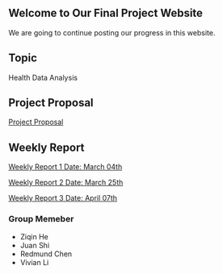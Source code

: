 ## Welcome to Our Final Project Website

We are going to continue posting our progress in this website.



## Topic
Health Data Analysis

## Project Proposal
[Project Proposal](https://drive.google.com/file/d/1k5-X1f_-WFNJA9l1nJDIzfS65P3A21Qf/view)


## Weekly Report
[Weekly Report 1 Date: March 04th](https://docs.google.com/document/d/18QV54tnZtXG4ZJdZW7dMYZ-MM7z4eKxQ1u3wGJqSuo8/edit)

[Weekly Report 2 Date: March 25th](https://docs.google.com/document/d/1LRyPqW7YrWtb4eOkrQOEZTdZ0oduTrPxknTZAPJwjfo/edit)

[Weekly Report 3 Date: April 07th](https://docs.google.com/document/d/1YUwBpz3DW7FP7bHtyZ9G4d1JFRGAk43H-rO4tllgMng/edit)

### Group Memeber

- Ziqin He
- Juan Shi
- Redmund Chen
- Vivian Li




